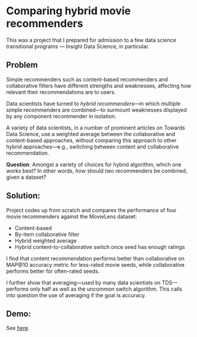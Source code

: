 # Comparing hybrid movie recommenders

This was a project that I prepared for admission to a few data science transitional programs — Insight Data Science, in particular.

## Problem

Simple recommenders such as content-based recommenders and collaborative filters have different strengths and weaknesses, affecting how relevant their recommendations are to users.

Data scientists have turned to <I>hybrid recommenders</I>—in which multiple simple recommenders are combined—to surmount weaknesses displayed by any component recommender in isolation.

A variety of data scientists, in a number of prominent articles on Towards Data Science, use a weighted average between the collaborative and content-based approaches, without comparing this approach to other hybrid approaches—e.g., switching between content and collaborative recommendation.

<b>Question</b>: Amongst a variety of choices for hybrid algorithm, which one works best? In other words, <i>how</i> should two recommenders be combined, given a dataset?

## Solution:

Project codes up from scratch and compares the performance of four movie recommenders against the MovieLens dataset: 
- Content-based
- By-item collaborative filter
- Hybrid weighted average
- Hybrid content-to-collaborative switch once seed has enough ratings

I find that content recommendation performs better than collaborative on MAP@10 accuracy metric for less-rated movie seeds, while collaborative performs better for often-rated seeds.

I further show that averaging—used by many data scientists on TDS—performs only half as well as the uncommon switch algorithm. This calls into question the use of averaging if the goal is accuracy.

## Demo:

See [here](https://github.com/jzymet/recommender/blob/master/demo.ipynb).